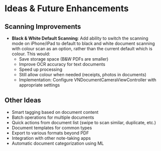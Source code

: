 # Ideas & Future Enhancements

## Scanning Improvements
- **Black & White Default Scanning**: Add ability to switch the scanning mode on iPhone/iPad to default to black and white document scanning with colour scan as an option, rather than the current default which is colour. This would:
  - Save storage space (B&W PDFs are smaller)
  - Improve OCR accuracy for text documents
  - Speed up processing
  - Still allow colour when needed (receipts, photos in documents)
  - Implementation: Configure VNDocumentCameraViewController with appropriate settings

## Other Ideas
- Smart tagging based on document content
- Batch operations for multiple documents
- Quick actions from document list (swipe to scan similar, duplicate, etc.)
- Document templates for common types
- Export to various formats beyond PDF
- Integration with other note-taking apps
- Automatic document categorization using ML